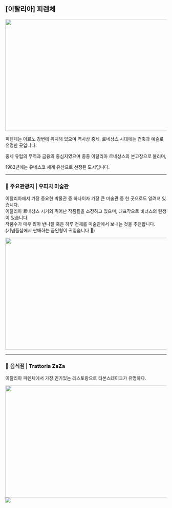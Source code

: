 ## [이탈리아]  피렌체  

<img src="https://d3b39vpyptsv01.cloudfront.net/photo/1/2/73f4dff6ec2ba2efa1208598a9566e47.jpg" width="560" height="350"/>


피렌체는 아르노 강변에 위치해 있으며 역사상 중세, 르네상스 시대에는 건축과 예술로 유명한 곳입니다.

중세 유럽의 무역과 금융의 중심지였으며 종종 이탈리아 르네상스의 본고장으로 불리며,  

1982년에는 유네스코 세계 유산으로 선정된 도시입니다.  

***
  
### 🏰 주요관광지 | 우피치 미술관  
이탈리아에서 가장 중요한 박물관 중 하나이자 가장 큰 미술관 중 한 곳으로도 알려져 있습니다.  
이탈리아 르네상스 시기의 뛰어난 작품들을 소장하고 있으며, 대표작으로 비너스의 탄생이 있습니다.  
작품수가 매우 많아 반나절 혹은 하루 전체를 미술관에서 보내는 것을 추천합니다.  
(기념품샵에서 판매하는 곰인형이 귀엽습니다 🐻)

<img src="https://muttraction.co.kr/wp-content/uploads/2023/09/matteo-lezzi-Ae-ZPRO-Bk4-unsplash-1-700x393-optimized.jpg" width="560" height="350"/>

***

### 🍴 음식점 | Trattoria ZaZa  
이탈리아 피렌체에서 가장 인기있는 레스토랑으로 티본스테이크가 유명하다.  

<img src="https://dynamic-media-cdn.tripadvisor.com/media/photo-o/15/8f/f7/c8/la-prima-stanza-ingresso.jpg?w=800&h=600&s=1" width="560" height="350"/>


<img src="https://img.shields.io/badge/mainpage-CCC5E4?style=flat-square&logo=homeadvisor&logoColor=838386"/>
